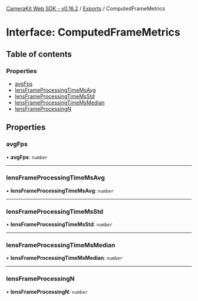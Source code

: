 [CameraKit Web SDK - v0.16.2](../README.md) / [Exports](../modules.md) / ComputedFrameMetrics

# Interface: ComputedFrameMetrics

## Table of contents

### Properties

- [avgFps](ComputedFrameMetrics.md#avgfps)
- [lensFrameProcessingTimeMsAvg](ComputedFrameMetrics.md#lensframeprocessingtimemsavg)
- [lensFrameProcessingTimeMsStd](ComputedFrameMetrics.md#lensframeprocessingtimemsstd)
- [lensFrameProcessingTimeMsMedian](ComputedFrameMetrics.md#lensframeprocessingtimemsmedian)
- [lensFrameProcessingN](ComputedFrameMetrics.md#lensframeprocessingn)

## Properties

### avgFps

• **avgFps**: `number`

___

### lensFrameProcessingTimeMsAvg

• **lensFrameProcessingTimeMsAvg**: `number`

___

### lensFrameProcessingTimeMsStd

• **lensFrameProcessingTimeMsStd**: `number`

___

### lensFrameProcessingTimeMsMedian

• **lensFrameProcessingTimeMsMedian**: `number`

___

### lensFrameProcessingN

• **lensFrameProcessingN**: `number`
